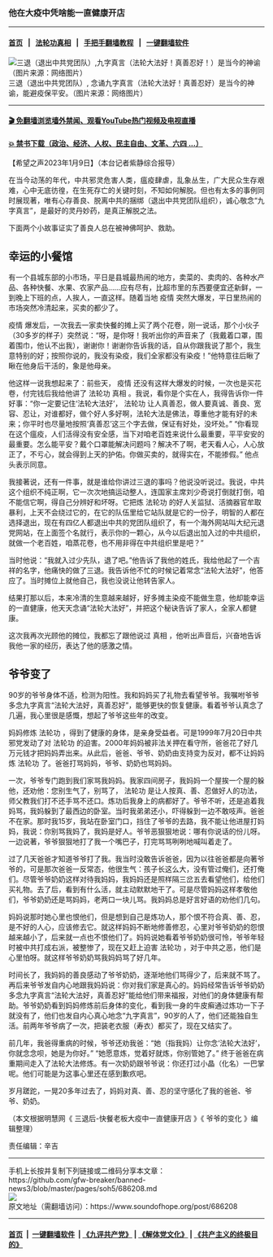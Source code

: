 ### 他在大疫中凭啥能一直健康开店
------------------------

#### [首页](https://github.com/gfw-breaker/banned-news3/blob/master/README.md) &nbsp;&nbsp;|&nbsp;&nbsp; [法轮功真相](https://github.com/begood0513/basic/blob/master/README.md)  &nbsp;&nbsp;|&nbsp;&nbsp; [手把手翻墙教程](https://github.com/gfw-breaker/guides/wiki)  &nbsp;&nbsp;|&nbsp;&nbsp; [一键翻墙软件](https://github.com/gfw-breaker/nogfw/blob/master/README.md)  



<div><img alt="三退（退出中共党团队）,九字真言（法轮大法好！真善忍好！）是当今的神谕（图片来源：网络图片）" src="https://img.soundofhope.org/2023-01/1673297872005.jpg"/>
<br/><figcaption class="caption">
 三退（退出中共党团队）, 念诵九字真言（法轮大法好！真善忍好）是当今的神谕，能避疫保平安。（图片来源：网络图片）
</figcaption></div><hr/>

#### [ 🎬  免翻墙浏览墙外禁闻、观看YouTube热门视频及电视直播](https://github.com/gfw-breaker/HelloWorld)

#### [ 💥  禁书下载（政治、经济、人权、民主自由、文革、六四 ...）](https://github.com/gfw-breaker/books/blob/master/README.md)

<div><div class="Content__Wrapper sc-1bvya0-0 elmmKw article_body" itemprop="articleBody">
 <div id="post_place_1">
 </div>
 <p class="meta-top">
  <span class="meta">
   【希望之声2023年1月9日】（本台记者紫静综合报导）
  </span>
 </p>
 <p class="MsoNoSpacing" style="text-align:justify">
  在当今动荡的年代，中共邪灵危害人类，瘟疫肆虐，乱象丛生，广大民众生存艰难，心中无底彷徨，在生死存亡的关键时刻，不知如何解脱。但也有太多的事例同时展现著，唯有心存善良、脱离中共的捆绑（退出中共党团队组织），诚心敬念“九字真言”，是最好的灵丹妙药，是真正解脱之法。
 </p>
 <p>
  下面两个小故事证实了善良人总在被神佛呵护、救助。
 </p>
 <h2 align="left" style="text-align:left">
  <strong>
   幸运的小餐馆
  </strong>
 </h2>
 <p>
  有一个县城东部的小市场，平日是县城最热闹的地方，卖菜的、卖肉的、各种水产品、各种快餐、水果、农家产品……应有尽有，比超市里的东西要便宜还新鲜，一到晚上下班的点，人挨人，一直这样。随着当地
  <ok href="/term/16057">
   疫情
  </ok>
  突然大爆发，平日里热闹的市场突然冷清起来，买卖的都少了。
 </p>
 <p>
  <ok href="/term/16057">
   疫情
  </ok>
  爆发后，一次我去一家卖快餐的摊上买了两个花卷，刚一说话，那个小伙子（30多岁的样子）突然说：“呀，是你呀！我听出你的声音来了（我戴着口罩，围着围巾，他认不出我），谢谢你！谢谢你告诉我的话，自从你跟我说了那个，我生意特别的好；按照你说的，我没有染疫，我们全家都没有染疫！”他特意往后瞅了瞅在他身后干活的，象是他母亲。
 </p>
 <p>
  他这样一说我想起来了：前些天，
  <ok href="/term/16057">
   疫情
  </ok>
  还没有这样大爆发的时候，一次也是买花卷，付完钱后我给他讲了
  <ok href="/term/968">
   法轮功
  </ok>
  <ok href="/term/1046">
   真相
  </ok>
  。我说，看你是个实在人，我得告诉你一件好事：“你一定要记住‘法轮大法好’，
  <ok href="/term/968">
   法轮功
  </ok>
  让人真善忍，做人要真诚、善良、宽容、忍让，对谁都好，做个好人多好啊，法轮大法是佛法，尊重他才能有好的未来；你平时也尽量地按照‘真善忍’这三个字去做，保证有好处，没坏处。” “你看现在这个瘟疫，人们活得没有安全感，当下对咱老百姓来说什么最重要，平平安安的最重要。怎么能平安？戴个口罩能解决问题吗？解决不了啊，老天看人心，人心放正了，不亏心，就会得到上天的护佑。你做买卖的，就得实在，不能掺假。” 他点头表示同意。
 </p>
 <p>
  我接著说，还有一件事，就是谁给你讲过三退的事吗？他说没听说过。我说，中共这个组织不纯正啊，它一次次地搞运动整人，连国家主席刘少奇说打倒就打倒，咱不能信它啊，得自己分辨好和坏呀。它把炼
  <ok href="/term/968">
   法轮功
  </ok>
  的好人关监狱、活摘器官牟取暴利，上天不会绕过它的，在它的队伍里给它站队就是它的一份子，明智的人都在选择退出，现在有四亿人都退出中共的党团队组织了，有一个海外网站叫大纪元退党网站，在上面签个名就行，表示你的一颗心，从今以后退出加入过的中共组织，就做一个老百姓，咱蒸花卷，也不用非得在中共组织里是吧？”
 </p>
 <p>
  当时他说：“我就入过少先队，退了吧。”他告诉了我他的姓氏，我给他起了一个吉祥的名字，他痛快的做了三退。我告诉他不忙的时候记着常念“法轮大法好”，他答应了。当时摊位上就他自己，我也没说让他转告家人。
 </p>
 <p>
  结果打那以后，本来冷清的生意越来越好，好多摊主染疫不能做生意，他却能幸运的一直健康，他天天念诵“法轮大法好”，并把这个秘诀告诉了家人，全家人都健康。
 </p>
 <p>
  这次我再次光顾他的摊位，我都忘了跟他说过
  <ok href="/term/1046">
   真相
  </ok>
  ，他听出声音后，兴奋地告诉我他一家的经历，表达了他的感激之情。
 </p>
 <h2>
  <strong>
   爷爷变了
  </strong>
 </h2>
 <p>
  90岁的爷爷身体不适，检测为阳性。我和妈妈买了礼物去看望爷爷。我嘱咐爷爷多念九字真言“法轮大法好，真善忍好”，能够更快的恢复健康。看着爷爷认真念了几遍，我心里很是感慨，想起了爷爷这些年的改变。
 </p>
 <p>
  妈妈修炼
  <ok href="/term/968">
   法轮功
  </ok>
  ，得到了健康的身体，是亲身受益者。可是1999年7月20日中共邪党发动了对
  <ok href="/term/968">
   法轮功
  </ok>
  的迫害。2000年妈妈被非法关押在看守所，爸爸花了好几万元钱才把妈妈弄出来。从此后，爸爸、爷爷、奶奶由支持变为反对，都不让妈妈炼
  <ok href="/term/968">
   法轮功
  </ok>
  了。爸爸打骂妈妈，爷爷、奶奶也骂妈妈。
 </p>
 <p>
  一次，爷爷专门跑到我们家骂我妈妈。我家四间房子，我妈妈一个屋挨一个屋的躲他，还劝他：您别生气了，别骂了，
  <ok href="/term/968">
   法轮功
  </ok>
  是让人按真、善、忍做好人的功法，师父教我们打不还手骂不还口。炼功后我身上的病都好了。爷爷不听，还是追着我妈骂，我妈躲到了最西边的卧室。当时我弟弟还小，吓得躲到一边不敢吱声。爸爸不在家。那时我15岁，我站在卧室门口，挡住了爷爷的去路，我不能让他进屋打妈妈，我说：你别骂我妈了，我妈是好人。爷爷恶狠狠地说：哪有你说话的份儿呀。一边说著，爷爷狠狠地打了我一个嘴巴子，打完骂骂咧咧地喊叫着走了。
 </p>
 <p>
  过了几天爸爸才知道爷爷打了我。我当时没敢告诉爸爸，因为以往爸爸都是向著爷爷的，可是那次爸爸一反常态，他很生气：孩子长这么大，没有管过俺们，还打俺们。尽管爷爷奶奶这样对待我妈妈，我妈妈还是照样隔三岔五去看望他们，给他们买礼物。去了后，看到有什么活，就主动默默地干了。可是尽管妈妈这样孝敬他们，爷爷奶奶还是骂妈妈，老两口一块儿骂。我妈妈总是好言好语的劝他们几句。
 </p>
 <p>
  妈妈说那时她心里也恨他们，但是想到自己是炼功人，那个恨不符合真、善、忍，是不好的人心，应该修去它。就这样妈妈不断地修善修忍，心里对爷爷奶奶的怨恨越来越小了，后来就一点也不恨他们了。妈妈说她看着爷爷奶奶很可怜，爷爷年轻时被中共打成右派，被整惨了，现在又赶上迫害
  <ok href="/term/968">
   法轮功
  </ok>
  ，对于中共之恶，他们是心里怕呀。就这样爷爷奶奶骂我妈妈骂了好几年。
 </p>
 <p>
  时间长了，我妈妈的善良感动了爷爷奶奶，逐渐地他们骂得少了，后来就不骂了。再后来爷爷发自内心地跟我妈妈说：你对我们家是真心的。妈妈经常告诉爷爷奶奶多念九字真言“法轮大法好，真善忍好”能给他们带来福报，对他们的身体健康有帮助。爷爷奶奶看到妈妈修炼前后身体的变化，看到我一身的牛皮癣通过炼功一下子就没有了，他们也发自内心真心地念“九字真言”，90岁的人了，他们还能独自生活。前两年爷爷病了一次，把装老衣服（寿衣）都买了，现在又结实了。
 </p>
 <p>
  前几年，我爸得重病的时候，爷爷还劝我爸：“她（指我妈）让你念‘法轮大法好’，你就念念呗，她是为你好。” “她愿意炼，觉着好就炼，你别管她了。” 终于爸爸在病重期间走入了法轮大法修炼。有一次奶奶跟爷爷说：你还打过小晶（化名）一巴掌呢。他们可能是为这事心里还在感到歉疚吧。
 </p>
 <p>
  岁月蹉跎，一晃20多年过去了，妈妈对真、善、忍的坚守感化了我的爸爸、爷爷、奶奶。
 </p>
 <p>
  （本文根据明慧网《
  <ok href="https://www.minghui.org/mh/articles/2023/1/8/%E4%B8%89%E9%80%80%E5%90%8E-%E5%BF%AB%E9%A4%90%E8%80%81%E6%9D%BF%E5%A4%A7%E7%96%AB%E4%B8%AD%E4%B8%80%E7%9B%B4%E5%81%A5%E5%BA%B7%E5%BC%80%E5%BA%97-454609.html">
   三退后-快餐老板大疫中一直健康开店
  </ok>
  》《
  <ok href="https://www.minghui.org/mh/articles/2023/1/7/%E7%88%B7%E7%88%B7%E7%9A%84%E5%8F%98%E5%8C%96-454598.html">
   爷爷的变化
  </ok>
  》编辑整理）
 </p>
 <p class="meta-btm">
  责任编辑：辛吉
 </p>
</div>
</div>
<hr/>
手机上长按并复制下列链接或二维码分享本文章：<br/>
https://github.com/gfw-breaker/banned-news3/blob/master/pages/soh5/686208.md <br/>
<a href='https://github.com/gfw-breaker/banned-news3/blob/master/pages/soh5/686208.md'><img src='https://github.com/gfw-breaker/banned-news3/blob/master/pages/soh5/686208.md.png'/></a> <br/>
原文地址（需翻墙访问）：https://www.soundofhope.org/post/686208


------------------------
#### [首页](https://github.com/gfw-breaker/banned-news3/blob/master/README.md) &nbsp;|&nbsp; [一键翻墙软件](https://github.com/gfw-breaker/nogfw/blob/master/README.md) &nbsp;| [《九评共产党》](https://github.com/gfw-breaker/9ping.md/blob/master/README.md#九评之一评共产党是什么) | [《解体党文化》](https://github.com/gfw-breaker/jtdwh.md/blob/master/README.md) | [《共产主义的终极目的》](https://github.com/gfw-breaker/gczydzjmd.md/blob/master/README.md)


<img src='http://gfw-breaker.win/banned-news3/pages/soh5/686208.md' width='0px' height='0px'/>
